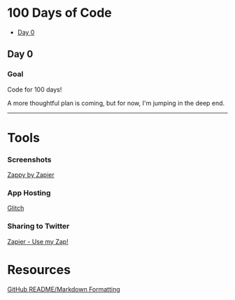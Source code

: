 # 100 Days of Code

- [Day 0](#day-0)
<!-- https://www.markdownguide.org/basic-syntax -->

<!--
## Day #:
### tl;dr
- Topic(s):
- Time:
### Today's Topic(s)
### Key takeaways
### Tomorrow
### Journal
```javascript
const test = function () {
  console.log("eh?")
}
```
-->

## Day 0

### Goal

Code for 100 days!

A more thoughtful plan is coming, but for now, I'm jumping in the deep end.

***

# Tools

### Screenshots

[Zappy by Zapier](https://zapier.com/zappy)

### App Hosting

[Glitch](https://glitch.com/)

### Sharing to Twitter

[Zapier - Use my Zap!](https://zapier.com/shared/cbe12a740d6834e452513ff4064d4bdd90eb5029)

# Resources

[GitHub README/Markdown Formatting](https://docs.github.com/en/enterprise/2.20/user/github/writing-on-github/basic-writing-and-formatting-syntax#quoting-code)
